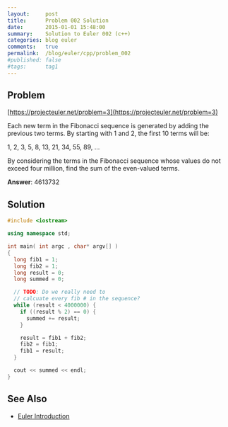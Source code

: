 ```yaml
---
layout:     post
title:      Problem 002 Solution
date:       2015-01-01 15:48:00
summary:    Solution to Euler 002 (c++)
categories: blog euler
comments:   true
permalink:  /blog/euler/cpp/problem_002
#published: false
#tags:      tag1
---
```


## Problem

[https://projecteuler.net/problem=3](https://projecteuler.net/problem=3)

Each new term in the Fibonacci sequence is generated by adding the previous two terms. By starting with 1 and 2, the first 10 terms will be:

  1, 2, 3, 5, 8, 13, 21, 34, 55, 89, ...

By considering the terms in the Fibonacci sequence whose values do not exceed four million, find the sum of the even-valued terms.

**Answer**: 4613732

## Solution

```cpp
#include <iostream>

using namespace std;

int main( int argc , char* argv[] )
{
  long fib1 = 1;
  long fib2 = 1;
  long result = 0;
  long summed = 0;

  // TODO: Do we really need to
  // calcuate every fib # in the sequence?
  while (result < 4000000) {
    if ((result % 2) == 0) {
      summed += result;
    }

    result = fib1 + fib2;
    fib2 = fib1;
    fib1 = result;
  }

  cout << summed << endl;
}
```

## See Also

* [Euler Introduction]({{site.baseurl}}/blog/euler/introduction)

